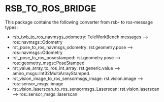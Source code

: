 # RSB_TO_ROS_BRIDGE

This package contains the following converter from rsb- to ros-message types:

* rsb_twb_to_ros_navmsgs_odometry: TeleWorkBench messages --> ros::navmsgs::Odometry
* rst_pose_to_ros_navmsgs_odometry: rst.geometry.pose --> ros::navmsgs::Odometry
* rst_pose_to_ros_posestamped: rst.geometry.pose --> ros::geometry_msgs::PoseStamped
* rst_value_array_to_ros_int_array: rst.generic.value --> amiro_msgs::Int32MultiArrayStamped.
* rst_vision_image_to_ros_sensormsgs_image: rst.vision.image --> ros::sensor_msgs::image
* rst_vision_laserscan_to_ros_sensormsgs_Laserscan: rst.vision.laserscan --> ros::sensor_msgs::laserscan

